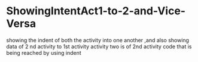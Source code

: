 # ShowingIntentAct1-to-2-and-Vice-Versa
showing the indent of both the activity into one another ,and also showing data of 2 nd activity to 1st activity
activity two is of 2nd activity code that is being reached by using indent
